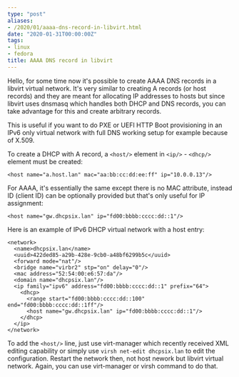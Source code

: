 ```yaml
---
type: "post"
aliases:
- /2020/01/aaaa-dns-record-in-libvirt.html
date: "2020-01-31T00:00:00Z"
tags:
- linux
- fedora
title: AAAA DNS record in libvirt
---
```


Hello, for some time now it's possible to create AAAA DNS records in a libvirt
virtual network. It's very similar to creating A records (or host records) and
they are meant for allocating IP addresses to hosts but since libvirt uses
dnsmasq which handles both DHCP and DNS records, you can take advantage for
this and create arbitrary records.

This is useful if you want to do PXE or UEFI HTTP Boot provisioning in an IPv6
only virtual network with full DNS working setup for example because of X.509.

To create a DHCP with A record, a `<host/>` element in `<ip/>` - `<dhcp/>`
element must be created:

    <host name="a.host.lan" mac="aa:bb:cc:dd:ee:ff" ip="10.0.0.13"/>

For AAAA, it's essentially the same except there is no MAC attribute, instead
ID (client ID) can be optionally provided but that's only useful for IP
assignment:

    <host name="gw.dhcpsix.lan" ip="fd00:bbbb:cccc:dd::1"/>

Here is an example of IPv6 DHCP virtual network with a host entry:

    <network>
      <name>dhcpsix.lan</name>
      <uuid>422ded85-a29b-428e-9cb0-a48bf6299b5c</uuid>
      <forward mode="nat"/>
      <bridge name="virbr2" stp="on" delay="0"/>
      <mac address="52:54:00:e6:57:da"/>
      <domain name="dhcpsix.lan"/>
      <ip family="ipv6" address="fd00:bbbb:cccc:dd::1" prefix="64">
        <dhcp>
          <range start="fd00:bbbb:cccc:dd::100" end="fd00:bbbb:cccc:dd::1ff"/>
          <host name="gw.dhcpsix.lan" ip="fd00:bbbb:cccc:dd::1"/>
        </dhcp>
      </ip>
    </network>

To add the `<host/>` line, just use virt-manager which recently received XML
editing capability or simply use `virsh net-edit dhcpsix.lan` to edit the
configuration. Restart the network then, not host nework but libvirt virtual
network. Again, you can use virt-manager or virsh command to do that.

